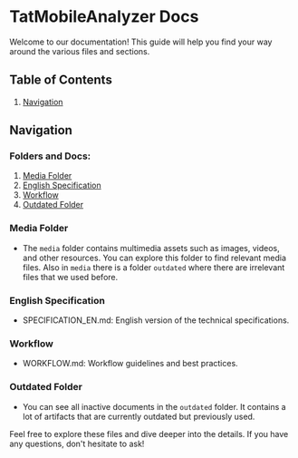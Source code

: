 # TatMobileAnalyzer Docs

Welcome to our documentation! This guide will help you find your way around the various files and sections.

## Table of Contents

1. [Navigation](#navigation)

## Navigation <a name="navigation"></a>

### Folders and Docs:

1. [Media Folder](#media)
2. [English Specification](#specs-en)
3. [Workflow](#workflow)
4. [Outdated Folder](#outdated)


### Media Folder <a name="media"></a>

 - The `media` folder contains multimedia assets such as images, videos, and other resources. You can explore this folder to find relevant media files. Also in `media` there is a folder `outdated` where there are irrelevant files that we used before.

### English Specification <a name="specs-en"></a>

- SPECIFICATION_EN.md: English version of the technical specifications.

### Workflow <a name="workflow"></a>

- WORKFLOW.md: Workflow guidelines and best practices.

### Outdated Folder <a name="outdated"></a>

 - You can see all inactive documents in the `outdated` folder. It contains a lot of artifacts that are currently outdated but previously used.


Feel free to explore these files and dive deeper into the details. If you have any questions, don't hesitate to ask!
